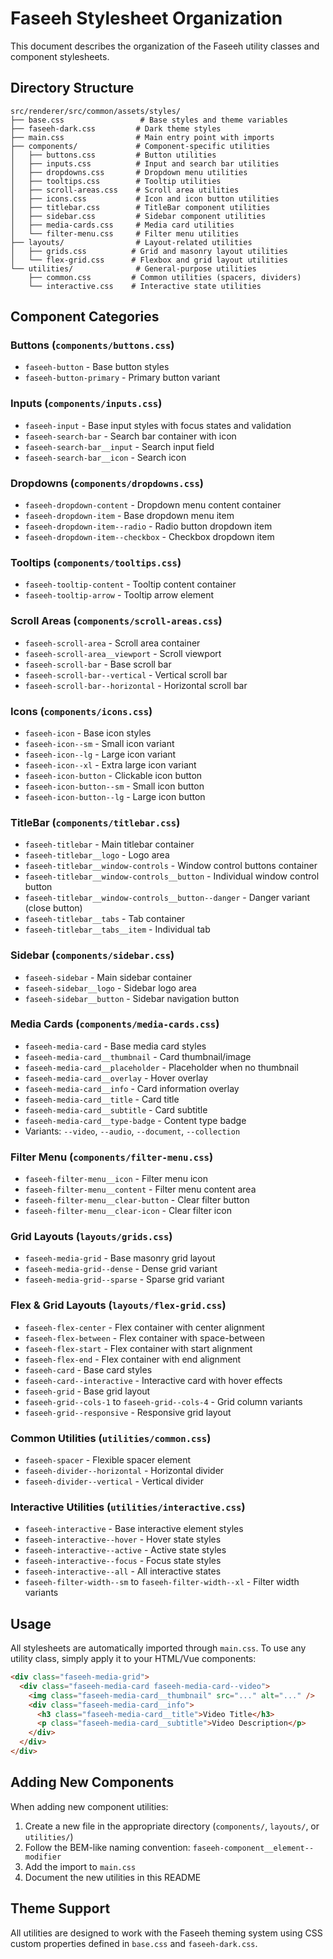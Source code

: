 # Faseeh Stylesheet Organization

This document describes the organization of the Faseeh utility classes and component stylesheets.

## Directory Structure

```
src/renderer/src/common/assets/styles/
├── base.css                 # Base styles and theme variables
├── faseeh-dark.css         # Dark theme styles
├── main.css                # Main entry point with imports
├── components/             # Component-specific utilities
│   ├── buttons.css         # Button utilities
│   ├── inputs.css          # Input and search bar utilities
│   ├── dropdowns.css       # Dropdown menu utilities
│   ├── tooltips.css        # Tooltip utilities
│   ├── scroll-areas.css    # Scroll area utilities
│   ├── icons.css           # Icon and icon button utilities
│   ├── titlebar.css        # TitleBar component utilities
│   ├── sidebar.css         # Sidebar component utilities
│   ├── media-cards.css     # Media card utilities
│   └── filter-menu.css     # Filter menu utilities
├── layouts/                # Layout-related utilities
│   ├── grids.css          # Grid and masonry layout utilities
│   └── flex-grid.css      # Flexbox and grid layout utilities
└── utilities/              # General-purpose utilities
    ├── common.css         # Common utilities (spacers, dividers)
    └── interactive.css    # Interactive state utilities
```

## Component Categories

### Buttons (`components/buttons.css`)

- `faseeh-button` - Base button styles
- `faseeh-button-primary` - Primary button variant

### Inputs (`components/inputs.css`)

- `faseeh-input` - Base input styles with focus states and validation
- `faseeh-search-bar` - Search bar container with icon
- `faseeh-search-bar__input` - Search input field
- `faseeh-search-bar__icon` - Search icon

### Dropdowns (`components/dropdowns.css`)

- `faseeh-dropdown-content` - Dropdown menu content container
- `faseeh-dropdown-item` - Base dropdown menu item
- `faseeh-dropdown-item--radio` - Radio button dropdown item
- `faseeh-dropdown-item--checkbox` - Checkbox dropdown item

### Tooltips (`components/tooltips.css`)

- `faseeh-tooltip-content` - Tooltip content container
- `faseeh-tooltip-arrow` - Tooltip arrow element

### Scroll Areas (`components/scroll-areas.css`)

- `faseeh-scroll-area` - Scroll area container
- `faseeh-scroll-area__viewport` - Scroll viewport
- `faseeh-scroll-bar` - Base scroll bar
- `faseeh-scroll-bar--vertical` - Vertical scroll bar
- `faseeh-scroll-bar--horizontal` - Horizontal scroll bar

### Icons (`components/icons.css`)

- `faseeh-icon` - Base icon styles
- `faseeh-icon--sm` - Small icon variant
- `faseeh-icon--lg` - Large icon variant
- `faseeh-icon--xl` - Extra large icon variant
- `faseeh-icon-button` - Clickable icon button
- `faseeh-icon-button--sm` - Small icon button
- `faseeh-icon-button--lg` - Large icon button

### TitleBar (`components/titlebar.css`)

- `faseeh-titlebar` - Main titlebar container
- `faseeh-titlebar__logo` - Logo area
- `faseeh-titlebar__window-controls` - Window control buttons container
- `faseeh-titlebar__window-controls__button` - Individual window control button
- `faseeh-titlebar__window-controls__button--danger` - Danger variant (close button)
- `faseeh-titlebar__tabs` - Tab container
- `faseeh-titlebar__tabs__item` - Individual tab

### Sidebar (`components/sidebar.css`)

- `faseeh-sidebar` - Main sidebar container
- `faseeh-sidebar__logo` - Sidebar logo area
- `faseeh-sidebar__button` - Sidebar navigation button

### Media Cards (`components/media-cards.css`)

- `faseeh-media-card` - Base media card styles
- `faseeh-media-card__thumbnail` - Card thumbnail/image
- `faseeh-media-card__placeholder` - Placeholder when no thumbnail
- `faseeh-media-card__overlay` - Hover overlay
- `faseeh-media-card__info` - Card information overlay
- `faseeh-media-card__title` - Card title
- `faseeh-media-card__subtitle` - Card subtitle
- `faseeh-media-card__type-badge` - Content type badge
- Variants: `--video`, `--audio`, `--document`, `--collection`

### Filter Menu (`components/filter-menu.css`)

- `faseeh-filter-menu__icon` - Filter menu icon
- `faseeh-filter-menu__content` - Filter menu content area
- `faseeh-filter-menu__clear-button` - Clear filter button
- `faseeh-filter-menu__clear-icon` - Clear filter icon

### Grid Layouts (`layouts/grids.css`)

- `faseeh-media-grid` - Base masonry grid layout
- `faseeh-media-grid--dense` - Dense grid variant
- `faseeh-media-grid--sparse` - Sparse grid variant

### Flex & Grid Layouts (`layouts/flex-grid.css`)

- `faseeh-flex-center` - Flex container with center alignment
- `faseeh-flex-between` - Flex container with space-between
- `faseeh-flex-start` - Flex container with start alignment
- `faseeh-flex-end` - Flex container with end alignment
- `faseeh-card` - Base card styles
- `faseeh-card--interactive` - Interactive card with hover effects
- `faseeh-grid` - Base grid layout
- `faseeh-grid--cols-1` to `faseeh-grid--cols-4` - Grid column variants
- `faseeh-grid--responsive` - Responsive grid layout

### Common Utilities (`utilities/common.css`)

- `faseeh-spacer` - Flexible spacer element
- `faseeh-divider--horizontal` - Horizontal divider
- `faseeh-divider--vertical` - Vertical divider

### Interactive Utilities (`utilities/interactive.css`)

- `faseeh-interactive` - Base interactive element styles
- `faseeh-interactive--hover` - Hover state styles
- `faseeh-interactive--active` - Active state styles
- `faseeh-interactive--focus` - Focus state styles
- `faseeh-interactive--all` - All interactive states
- `faseeh-filter-width--sm` to `faseeh-filter-width--xl` - Filter width variants

## Usage

All stylesheets are automatically imported through `main.css`. To use any utility class, simply apply it to your HTML/Vue components:

```html
<div class="faseeh-media-grid">
  <div class="faseeh-media-card faseeh-media-card--video">
    <img class="faseeh-media-card__thumbnail" src="..." alt="..." />
    <div class="faseeh-media-card__info">
      <h3 class="faseeh-media-card__title">Video Title</h3>
      <p class="faseeh-media-card__subtitle">Video Description</p>
    </div>
  </div>
</div>
```

## Adding New Components

When adding new component utilities:

1. Create a new file in the appropriate directory (`components/`, `layouts/`, or `utilities/`)
2. Follow the BEM-like naming convention: `faseeh-component__element--modifier`
3. Add the import to `main.css`
4. Document the new utilities in this README

## Theme Support

All utilities are designed to work with the Faseeh theming system using CSS custom properties defined in `base.css` and `faseeh-dark.css`.
